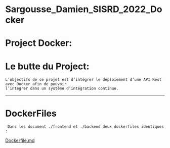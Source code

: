 # Sargousse_Damien_SISRD_2022_Docker
# Project Docker:
  # Le butte du Project:
    L’objectifs de ce projet est d’intégrer le déploiement d’une API Rest avec Docker afin de pouvoir
    l’intégrer dans un système d’intégration continue.
__________________________________________________________________________

# DockerFiles

     Dans les document ./frontend et ./backend deux dockerfiles identiques :
     
     
[Dockerfile.md](https://github.com/Daxe77/Sargousse_Damien_SISRD_2022_Docker/files/8694843/Dockerfile.md)
